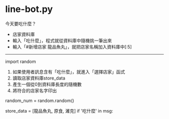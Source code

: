 # line-bot.py

今天要吃什麼？

* 店家資料庫
* 輸入「吃什麼」，程式就從資料庫中隨機挑一筆出來
* 輸入「#新增店家 龍品魚丸」，就把店家名稱加入資料庫中[:5]
 ---
 
import random

1. 如果使用者訊息含有「吃什麼」，就進入「選擇店家」函式
1. 讀取店家資料庫store_data
1. 產生一個從0到資料庫長度的隨機數
1. 將符合的店家名字印出 
 
 
 
 random_num = random.random()
 
 store_data = [龍品魚丸, 原食, 濰克]
 if '吃什麼' in msg:
 
    
 